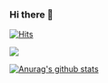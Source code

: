 ### Hi there 👋

<!--
**hyunseokjoo/hyunseokjoo** is a ✨ _special_ ✨ repository because its `README.md` (this file) appears on your GitHub profile.

Here are some ideas to get you started:

- 🔭 I’m currently working on ...
- 🌱 I’m currently learning ...
- 👯 I’m looking to collaborate on ...
- 🤔 I’m looking for help with ...
- 💬 Ask me about ...
- 📫 How to reach me: ...
- 😄 Pronouns: ...
- ⚡ Fun fact: ...
-->
[![Hits](https://hits.seeyoufarm.com/api/count/incr/badge.svg?url=https%3A%2F%2Fgithub.com%2Fzzsza)](https://hits.seeyoufarm.com) 
	
	
<img src="https://img.shields.io/badge/Android-3DDC84?style=flat-square&logo=C++&logoColor=white"/>

  [![Anurag's github stats](https://github-readme-stats.vercel.app/api?username=hyunseokjoo)](https://github.com/anuraghazra/github-readme-stats)

